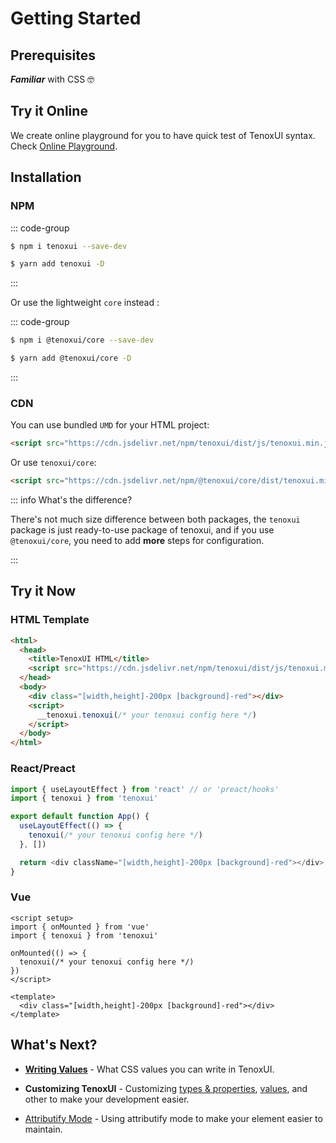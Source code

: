 # Getting Started

## Prerequisites

**_Familiar_** with CSS 🤓

## Try it Online

We create online playground for you to have quick test of TenoxUI syntax. Check [Online Playground](https://tenoxui-playground.vercel.app).

## Installation

### NPM

::: code-group

```sh [npm]
$ npm i tenoxui --save-dev
```

```sh [yarn]
$ yarn add tenoxui -D
```

:::

Or use the lightweight `core` instead :

::: code-group

```sh [npm]
$ npm i @tenoxui/core --save-dev
```

```sh [yarn]
$ yarn add @tenoxui/core -D
```

:::

### CDN

You can use bundled `UMD` for your HTML project:

```html
<script src="https://cdn.jsdelivr.net/npm/tenoxui/dist/js/tenoxui.min.js"></script>
```

Or use `tenoxui/core`:

```html
<script src="https://cdn.jsdelivr.net/npm/@tenoxui/core/dist/tenoxui.min.js"></script>
```

::: info What's the difference?

There's not much size difference between both packages, the `tenoxui` package is just ready-to-use package of tenoxui, and if you use `@tenoxui/core`, you need to add **more** steps for configuration.

:::

## Try it Now

### HTML Template

```html
<html>
  <head>
    <title>TenoxUI HTML</title>
    <script src="https://cdn.jsdelivr.net/npm/tenoxui/dist/js/tenoxui.min.js"></script>
  </head>
  <body>
    <div class="[width,height]-200px [background]-red"></div>
    <script>
      __tenoxui.tenoxui(/* your tenoxui config here */)
    </script>
  </body>
</html>
```

### React/Preact

```javascript
import { useLayoutEffect } from 'react' // or 'preact/hooks'
import { tenoxui } from 'tenoxui'

export default function App() {
  useLayoutEffect(() => {
    tenoxui(/* your tenoxui config here */)
  }, [])

  return <div className="[width,height]-200px [background]-red"></div>
}
```

### Vue

```vue
<script setup>
import { onMounted } from 'vue'
import { tenoxui } from 'tenoxui'

onMounted(() => {
  tenoxui(/* your tenoxui config here */)
})
</script>

<template>
  <div class="[width,height]-200px [background]-red"></div>
</template>
```

## What's Next?

- [**Writing Values**](/docs/core/available-values) - What CSS values you can write in TenoxUI.

- **Customizing TenoxUI** - Customizing [types & properties](/docs/core/type-and-property), [values](/docs/core/values), and other to make your development easier.

- [Attributify Mode](/docs/core/attributify) - Using attributify mode to make your element easier to maintain.
